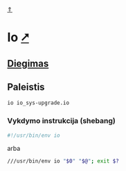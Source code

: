 [&uArr;](./readme.md)

# Io [&#x2B67;](https://iolanguage.org/)

## [Diegimas](../install/io_readme.md)

## Paleistis

```bash
io io_sys-upgrade.io
```

### Vykdymo instrukcija (shebang)

```bash
#!/usr/bin/env io
```

arba

```bash
///usr/bin/env io "$0" "$@"; exit $?
```
